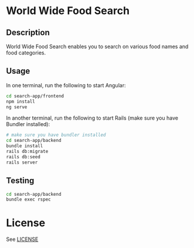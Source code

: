 World Wide Food Search
======================

## Description

World Wide Food Search enables you to search on various food names and food categories.

## Usage

In one terminal, run the following to start Angular:

```sh
cd search-app/frontend
npm install
ng serve
```

In another terminal, run the following to start Rails (make sure you have Bundler installed):

```sh
# make sure you have bundler installed
cd search-app/backend
bundle install
rails db:migrate
rails db:seed
rails server
```

## Testing

```sh
cd search-app/backend
bundle exec rspec
```

License
=======

See [LICENSE](https://github.com/mykoweb/search-app/blob/master/LICENSE)
